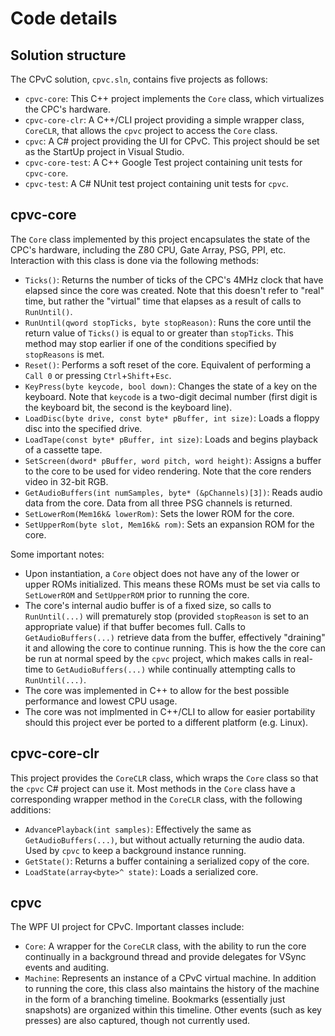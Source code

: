 # Code details

## Solution structure

The CPvC solution, `cpvc.sln`, contains five projects as follows:

* `cpvc-core`: This C++ project implements the `Core` class, which virtualizes the CPC's hardware.
* `cpvc-core-clr`: A C++/CLI project providing a simple wrapper class, `CoreCLR`, that allows the `cpvc` project to access the `Core` class.
* `cpvc`: A C# project providing the UI for CPvC. This project should be set as the StartUp project in Visual Studio.
* `cpvc-core-test`: A C++ Google Test project containing unit tests for `cpvc-core`.
* `cpvc-test`: A C# NUnit test project containing unit tests for `cpvc`.

## cpvc-core

The `Core` class implemented by this project encapsulates the state of the CPC's hardware, including the Z80 CPU, Gate Array, PSG, PPI, etc. Interaction with this class is done via the following methods:

* `Ticks()`: Returns the number of ticks of the CPC's 4MHz clock that have elapsed since the core was created. Note that this doesn't refer to "real" time, but rather the "virtual" time that elapses as a result of calls to `RunUntil()`.
* `RunUntil(qword stopTicks, byte stopReason)`: Runs the core until the return value of `Ticks()` is equal to or greater than `stopTicks`. This method may stop earlier if one of the conditions specified by `stopReasons` is met.
* `Reset()`: Performs a soft reset of the core. Equivalent of performing a `Call 0` or pressing `Ctrl`+`Shift`+`Esc`.
* `KeyPress(byte keycode, bool down)`: Changes the state of a key on the keyboard. Note that `keycode` is a two-digit decimal number (first digit is the keyboard bit, the second is the keyboard line).
* `LoadDisc(byte drive, const byte* pBuffer, int size)`: Loads a floppy disc into the specified drive.
* `LoadTape(const byte* pBuffer, int size)`: Loads and begins playback of a cassette tape.
* `SetScreen(dword* pBuffer, word pitch, word height)`: Assigns a buffer to the core to be used for video rendering. Note that the core renders video in 32-bit RGB.
* `GetAudioBuffers(int numSamples, byte* (&pChannels)[3])`: Reads audio data from the core. Data from all three PSG channels is returned.
* `SetLowerRom(Mem16k& lowerRom)`: Sets the lower ROM for the core.
* `SetUpperRom(byte slot, Mem16k& rom)`: Sets an expansion ROM for the core.

Some important notes:

* Upon instantiation, a `Core` object does not have any of the lower or upper ROMs initialized. This means these ROMs must be set via calls to `SetLowerROM` and `SetUpperROM` prior to running the core.
* The core's internal audio buffer is of a fixed size, so calls to `RunUntil(...)` will prematurely stop (provided `stopReason` is set to an appropriate value) if that buffer becomes full. Calls to `GetAudioBuffers(...)` retrieve data from the buffer, effectively "draining" it and allowing the core to continue running. This is how the the core can be run at normal speed by the `cpvc` project, which makes calls in real-time to `GetAudioBuffers(...)` while continually attempting calls to `RunUntil(...)`.
* The core was implemented in C++ to allow for the best possible performance and lowest CPU usage.
* The core was not implmented in C++/CLI to allow for easier portability should this project ever be ported to a different platform (e.g. Linux).

## cpvc-core-clr

This project provides the `CoreCLR` class, which wraps the `Core` class so that the `cpvc` C# project can use it. Most methods in the `Core` class have a corresponding wrapper method in the `CoreCLR` class, with the following additions:

* `AdvancePlayback(int samples)`: Effectively the same as `GetAudioBuffers(...)`, but without actually returning the audio data. Used by `cpvc` to keep a background instance running.
* `GetState()`: Returns a buffer containing a serialized copy of the core.
* `LoadState(array<byte>^ state)`: Loads a serialized core.

## cpvc

The WPF UI project for CPvC. Important classes include:

* `Core`: A wrapper for the `CoreCLR` class, with the ability to run the core continually in a background thread and provide delegates for VSync events and auditing.
* `Machine`: Represents an instance of a CPvC virtual machine. In addition to running the core, this class also maintains the history of the machine in the form of a branching timeline. Bookmarks (essentially just snapshots) are organized within this timeline. Other events (such as key presses) are also captured, though not currently used.
